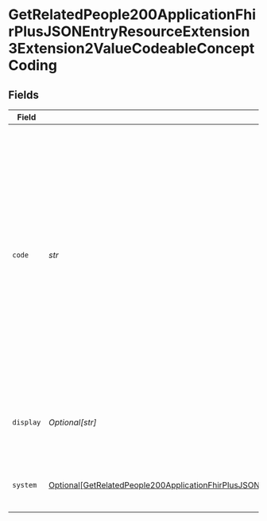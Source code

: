 # GetRelatedPeople200ApplicationFhirPlusJSONEntryResourceExtension3Extension2ValueCodeableConceptCoding


## Fields

| Field                                                                                                                                                                                                                                                                  | Type                                                                                                                                                                                                                                                                   | Required                                                                                                                                                                                                                                                               | Description                                                                                                                                                                                                                                                            | Example                                                                                                                                                                                                                                                                |
| ---------------------------------------------------------------------------------------------------------------------------------------------------------------------------------------------------------------------------------------------------------------------- | ---------------------------------------------------------------------------------------------------------------------------------------------------------------------------------------------------------------------------------------------------------------------- | ---------------------------------------------------------------------------------------------------------------------------------------------------------------------------------------------------------------------------------------------------------------------- | ---------------------------------------------------------------------------------------------------------------------------------------------------------------------------------------------------------------------------------------------------------------------- | ---------------------------------------------------------------------------------------------------------------------------------------------------------------------------------------------------------------------------------------------------------------------- |
| `code`                                                                                                                                                                                                                                                                 | *str*                                                                                                                                                                                                                                                                  | :heavy_check_mark:                                                                                                                                                                                                                                                     | A code to identify to identify the preferred contact method of a patient, contact or related person.<br/>* 1	- Letter<br/>* 2	- Visit<br/>* 3	- Telephone<br/>* 4	- E-mail<br/>* 5	- Minicom (Textphone)<br/>* 6	- Telephone contact via proxy<br/>* 7	- Sign language<br/>* 8	- No Telephone contact<br/> | 1                                                                                                                                                                                                                                                                      |
| `display`                                                                                                                                                                                                                                                              | *Optional[str]*                                                                                                                                                                                                                                                        | :heavy_minus_sign:                                                                                                                                                                                                                                                     | Display-friendly representation of the preferred contact method code.                                                                                                                                                                                                  | Letter                                                                                                                                                                                                                                                                 |
| `system`                                                                                                                                                                                                                                                               | [Optional[GetRelatedPeople200ApplicationFhirPlusJSONEntryResourceExtension3Extension2ValueCodeableConceptCodingSystem]](../../models/operations/getrelatedpeople200applicationfhirplusjsonentryresourceextension3extension2valuecodeableconceptcodingsystem.md)        | :heavy_minus_sign:                                                                                                                                                                                                                                                     | Definition of the preferred contact method extension.                                                                                                                                                                                                                  |                                                                                                                                                                                                                                                                        |
